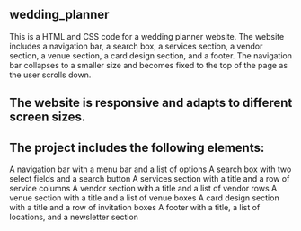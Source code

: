 
## wedding_planner
This is a HTML and CSS code for a wedding planner website. The website includes a navigation bar, a search box, a services section, a vendor section, a venue section, a card design section, and a footer. The navigation bar collapses to a smaller size and becomes fixed to the top of the page as the user scrolls down.

## The website is responsive and adapts to different screen sizes.

## The project includes the following elements:

A navigation bar with a menu bar and a list of options
A search box with two select fields and a search button
A services section with a title and a row of service columns
A vendor section with a title and a list of vendor rows
A venue section with a title and a list of venue boxes
A card design section with a title and a row of invitation boxes
A footer with a title, a list of locations, and a newsletter section
